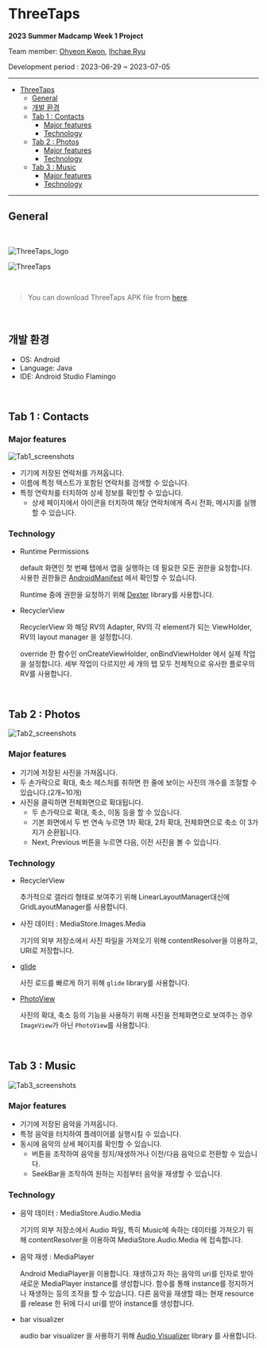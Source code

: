 # ThreeTaps

**2023 Summer Madcamp Week 1 Project**

Team member: [Ohyeon Kwon](https://github.com/fbre0717), [Ihchae Ryu](https://github.com/ihchaeryu)

Development period : 2023-06-29 ~ 2023-07-05

---


- [ThreeTaps](#threetaps)
  - [General](#general)
  - [개발 환경](#개발-환경)
  - [Tab 1 : Contacts](#tab-1--contacts)
    - [Major features](#major-features)
    - [Technology](#technology)
  - [Tab 2 : Photos](#tab-2--photos)
    - [Major features](#major-features-1)
    - [Technology](#technology-1)
  - [Tab 3 : Music](#tab-3--music)
    - [Major features](#major-features-2)
    - [Technology](#technology-2)

---

## General

<br>

![ThreeTaps_logo](imgs/3T.svg)

![ThreeTaps](imgs/3T_0.png)

<br>

> You can download ThreeTaps APK file from [here](https://drive.google.com/file/d/1svhkwRO4bPiiCSmtwPoeQuvexwCZivpx/view?usp=sharing).

<br>

## 개발 환경

- OS: Android
- Language: Java
- IDE: Android Studio Flamingo

<br>

## Tab 1 : Contacts

### Major features

![Tab1_screenshots](imgs/3T_1.png)

- 기기에 저장된 연락처를 가져옵니다.
- 이름에 특정 텍스트가 포함된 연락처를 검색할 수 있습니다.
- 특정 연락처를 터치하여 상세 정보를 확인할 수 있습니다. 
  - 상세 페이지에서 아이콘을 터치하여 해당 연락처에게 즉시 전화, 메시지를 실행할 수 있습니다.

### Technology

- Runtime Permissions
  
  default 화면인 첫 번째 탭에서 앱을 실행하는 데 필요한 모든 권한을 요청합니다. 사용한 권한들은 [AndroidManifest](app/src/main/AndroidManifest.xml) 에서 확인할 수 있습니다.

  Runtime 중에 권한을 요청하기 위해 [Dexter](https://github.com/Karumi/Dexter) library를 사용합니다.

- RecyclerView
  
  RecyclerView 와 해당 RV의 Adapter, RV의 각 element가 되는 ViewHolder, RV의 layout manager 을 설정합니다. 

  override 한 함수인 onCreateViewHolder, onBindViewHolder 에서 실제 작업을 설정합니다. 세부 작업이 다르지만 세 개의 탭 모두 전체적으로 유사한 플로우의 RV를 사용합니다.

<br>

## Tab 2 : Photos

![Tab2_screenshots](imgs/3T_2.jpeg)

### Major features

- 기기에 저장된 사진을 가져옵니다.
- 두 손가락으로 확대, 축소 제스처를 취하면 한 줄에 보이는 사진의 개수를 조절할 수 있습니다.(2개~10개)
- 사진을 클릭하면 전체화면으로 확대됩니다.
  - 두 손가락으로 확대, 축소, 이동 등을 할 수 있습니다.
  - 기본 화면에서 두 번 연속 누르면 1차 확대, 2차 확대, 전체화면으로 축소 이 3가지가 순환됩니다.
  - Next, Previous 버튼을 누르면 다음, 이전 사진을 볼 수 있습니다.

### Technology

- RecyclerView
  
  추가적으로 갤러리 형태로 보여주기 위해 LinearLayoutManager대신에 GridLayoutManager를 사용합니다.

- 사진 데이터 : MediaStore.Images.Media

  기기의 외부 저장소에서 사진 파일을 가져오기 위해 contentResolver을 이용하고, URI로 저장합니다.

- [glide](https://github.com/bumptech/glide)
  
  사진 로드를 빠르게 하기 위해 `glide` library를 사용합니다.
  
- [PhotoView](https://github.com/Baseflow/PhotoView)

  사진의 확대, 축소 등의 기능을 사용하기 위해 사진을 전체화면으로 보여주는 경우 `ImageView`가 아닌 `PhotoView`를 사용합니다.


<br>

## Tab 3 : Music

![Tab3_screenshots](imgs/3T_3.png)

### Major features

- 기기에 저장된 음악을 가져옵니다.
- 특정 음악을 터치하여 플레이어를 실행시킬 수 있습니다.
- 동시에 음악의 상세 페이지를 확인할 수 있습니다.
  - 버튼을 조작하여 음악을 정지/재생하거나 이전/다음 음악으로 전환할 수 있습니다.
  - SeekBar을 조작하여 원하는 지점부터 음악을 재생할 수 있습니다. 

### Technology

- 음악 데이터 : MediaStore.Audio.Media
  
  기기의 외부 저장소에서 Audio 파일, 특히 Music에 속하는 데이터를 가져오기 위해 contentResolver을 이용하여 MediaStore.Audio.Media 에 접속합니다. 

- 음악 재생 : MediaPlayer
  
  Android MediaPlayer을 이용합니다. 재생하고자 하는 음악의 uri를 인자로 받아 새로운 MediaPlayer instance를 생성합니다. 함수를 통해 instance를 정지하거나 재생하는 등의 조작을 할 수 있습니다. 다른 음악을 재생할 때는 현재 resource를 release 한 뒤에 다시 uri를 받아 instance를 생성합니다.

- bar visualizer
  
  audio bar visualizer 을 사용하기 위해 [Audio Visualizer](https://github.com/gauravk95/audio-visualizer-android) library 를 사용합니다.
